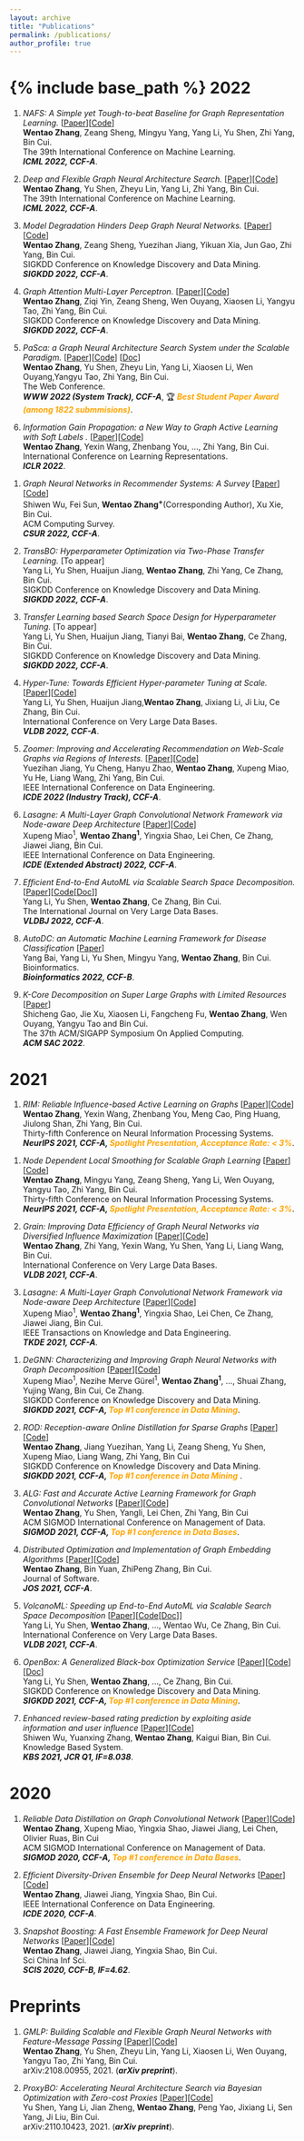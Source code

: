```yaml
---
layout: archive
title: "Publications"
permalink: /publications/
author_profile: true
---
```

{% include base_path %}
2022
====
1.  *NAFS: A Simple yet Tough-to-beat Baseline for Graph Representation Learning.* [[Paper](https://arxiv.org/abs/2206.08583)][[Code](https://github.com/zwt233/NAFS)] <br>
**Wentao Zhang**, Zeang Sheng, Mingyu Yang, Yang Li, Yu Shen, Zhi Yang, Bin Cui.<br>
The 39th International Conference on Machine Learning. <br>
***ICML 2022, CCF-A***. 

1.  *Deep and Flexible Graph Neural Architecture Search.*  [[Paper](https://arxiv.org/abs/2206.08582)][[Code](https://github.com/zwt233/DFG-NAS)] <br>
**Wentao Zhang**, Yu Shen, Zheyu Lin, Yang Li, Zhi Yang, Bin Cui.<br>
The 39th International Conference on Machine Learning. <br>
***ICML 2022, CCF-A***. 

1.  *Model Degradation Hinders Deep Graph Neural Networks.* [[Paper](https://arxiv.org/abs/2206.04361)][[Code](https://github.com/zwt233/AIR)] <br>
**Wentao Zhang**, Zeang Sheng, Yuezihan Jiang, Yikuan Xia, Jun Gao, Zhi Yang, Bin Cui.<br>
SIGKDD Conference on Knowledge Discovery and Data Mining. <br>
***SIGKDD 2022, CCF-A***. 

1.  *Graph Attention Multi-Layer Perceptron.* [[Paper](https://arxiv.org/abs/2206.04355)][[Code](https://github.com/PKU-DAIR/GAMLP)] <br>
**Wentao Zhang**, Ziqi Yin, Zeang Sheng, Wen Ouyang, Xiaosen Li, Yangyu Tao, Zhi Yang, Bin Cui.<br>
SIGKDD Conference on Knowledge Discovery and Data Mining. <br>
***SIGKDD 2022, CCF-A***. 

1.  *PaSca: a Graph Neural Architecture Search System under the Scalable Paradigm.* [[Paper](https://dl.acm.org/doi/pdf/10.1145/3485447.3511986)][[Code](https://github.com/PKU-DAIR/SGL)] [[Doc](https://sgl-doc.readthedocs.io/en/latest/get_started/overview/overview.html)]<br>
**Wentao Zhang**, Yu Shen, Zheyu Lin, Yang Li, Xiaosen Li, Wen Ouyang,Yangyu Tao, Zhi Yang, Bin Cui.<br>
The Web Conference. <br>
***WWW 2022 (System Track), CCF-A***, 🏆 ***<font color=orange>Best Student Paper Award (among 1822 submmisions)</font>***. 

1.  *Information Gain Propagation: a New Way to Graph Active Learning with Soft Labels .* [[Paper](https://openreview.net/pdf?id=USC0-nvGPK)][[Code](https://github.com/zwt233/IGP)] <br>
**Wentao Zhang**, Yexin Wang, Zhenbang You, ..., Zhi Yang, Bin Cui.<br>
International Conference on Learning Representations. <br>
***ICLR 2022***. 
<!-- **Wentao Zhang**, Yexin Wang, Zhenbang You, Meng Cao, Ping Huang, Jiulong Shan, Zhi Yang, Bin Cui.<br> -->

1.  *Graph Neural Networks in Recommender Systems: A Survey* [[Paper](https://arxiv.org/abs/2011.02260)][[Code](https://github.com/wusw14/gnn-in-rs)] <br>
Shiwen Wu, Fei Sun, **Wentao Zhang<sup>+</sup>**(Corresponding Author), Xu Xie, Bin Cui. <br>
ACM Computing Survey.<br>
***CSUR 2022, CCF-A***. 

1.  *TransBO: Hyperparameter Optimization via Two-Phase Transfer Learning.* [To appear]<br>
Yang Li, Yu Shen, Huaijun Jiang, **Wentao Zhang**, Zhi Yang, Ce Zhang, Bin Cui.<br>
SIGKDD Conference on Knowledge Discovery and Data Mining. <br>
***SIGKDD 2022, CCF-A***. 

1.  *Transfer Learning based Search Space Design for Hyperparameter Tuning.* [To appear]<br>
Yang Li, Yu Shen, Huaijun Jiang, Tianyi Bai, **Wentao Zhang**, Ce Zhang, Bin Cui.<br>
SIGKDD Conference on Knowledge Discovery and Data Mining. <br>
***SIGKDD 2022, CCF-A***. 

1.  *Hyper-Tune: Towards Efficient Hyper-parameter Tuning at Scale.* [[Paper](https://arxiv.org/pdf/2201.06834)][[Code](https://github.com/PKU-DAIR/HyperTune)] <br>
Yang Li, Yu Shen, Huaijun Jiang,**Wentao Zhang**, Jixiang Li, Ji Liu, Ce Zhang, Bin Cui.<br>
International Conference on Very Large Data Bases. <br>
***VLDB 2022, CCF-A***. 

1.  *Zoomer: Improving and Accelerating Recommendation on Web-Scale Graphs via Regions of Interests.* [[Paper](https://arxiv.org/pdf/2201.06834)][[Code](https://github.com/lovelyhan/zoomer)] <br>
Yuezihan Jiang, Yu Cheng, Hanyu Zhao, **Wentao Zhang**, Xupeng Miao, Yu He, Liang Wang, Zhi Yang, Bin Cui.<br>
IEEE International Conference on Data Engineering. <br>
***ICDE 2022 (Industry Track), CCF-A***. 

1.  *Lasagne: A Multi-Layer Graph Convolutional Network Framework via Node-aware Deep Architecture* [[Paper](https://ieeexplore.ieee.org/stamp/stamp.jsp?tp=&arnumber=9513581)][[Code](https://github.com/PKU-DAIR/Lasagne)] <br>
Xupeng Miao<sup>1</sup>, **Wentao Zhang<sup>1</sup>**, Yingxia Shao, Lei Chen, Ce Zhang, Jiawei Jiang, Bin Cui.<br>
IEEE International Conference on Data Engineering. <br>
***ICDE (Extended Abstract) 2022, CCF-A***. 

1.  *Efficient End-to-End AutoML via Scalable Search Space Decomposition.* [[Paper](https://arxiv.org/abs/2206.09423)][[Code](https://github.com/PKU-DAIR/mindware)[[Doc](https://mindware.readthedocs.io/)]] <br>
Yang Li, Yu Shen, **Wentao Zhang**, Ce Zhang, Bin Cui.<br>
The International Journal on Very Large Data Bases. <br>
***VLDBJ 2022, CCF-A***. 

1.  *AutoDC: an Automatic Machine Learning Framework for Disease Classification* [[Paper](https://academic.oup.com/bioinformatics/advance-article-abstract/doi/10.1093/bioinformatics/btac334/6588096)] <br>
Yang Bai, Yang Li, Yu Shen, Mingyu Yang, **Wentao Zhang**, Bin Cui.<br>
Bioinformatics. <br>
***Bioinformatics 2022, CCF-B***. 

1.  *K-Core Decomposition on Super Large Graphs with Limited Resources* [[Paper](https://arxiv.org/pdf/2112.14840)] <br>
Shicheng Gao, Jie Xu, Xiaosen Li, Fangcheng Fu, **Wentao Zhang**, Wen Ouyang, Yangyu Tao and Bin Cui.<br>
The 37th ACM/SIGAPP Symposium On Applied Computing. <br>
***ACM SAC 2022***. 

2021
====
1.  *RIM: Reliable Influence-based Active Learning on Graphs*  [[Paper](https://arxiv.org/pdf/2110.14854)][[Code](https://github.com/zwt233/RIM)] <br>
**Wentao Zhang**, Yexin Wang, Zhenbang You, Meng Cao, Ping Huang, Jiulong Shan, Zhi Yang, Bin Cui.<br>
Thirty-fifth Conference on Neural Information Processing Systems.<br>
***NeurIPS 2021, CCF-A, <font color=orange>Spotlight Presentation, Acceptance Rate: < 3%</font>***. 
<!-- **Wentao Zhang**, Yexin Wang, Zhenbang You, Meng Cao, Ping Huang, Jiulong Shan, Zhi Yang, Bin Cui.<br> -->

1.  *Node Dependent Local Smoothing for Scalable Graph Learning* [[Paper](https://arxiv.org/pdf/2110.14377)][[Code](https://github.com/zwt233/NDLS)] <br>
**Wentao Zhang**, Mingyu Yang, Zeang Sheng, Yang Li, Wen Ouyang, Yangyu Tao, Zhi Yang, Bin Cui.<br>
Thirty-fifth Conference on Neural Information Processing Systems.<br>
***NeurIPS 2021, CCF-A, <font color=orange>Spotlight Presentation, Acceptance Rate: < 3%</font>***. 

1.  *Grain: Improving Data Efficiency of Graph Neural Networks via Diversified Influence Maximization* [[Paper](https://arxiv.org/pdf/2108.00219)][[Code](https://github.com/zwt233/Grain)] <br>
**Wentao Zhang**, Zhi Yang, Yexin Wang, Yu Shen, Yang Li, Liang Wang, Bin Cui.<br>
International Conference on Very Large Data Bases. <br>
***VLDB 2021, CCF-A***. 

1.  *Lasagne: A Multi-Layer Graph Convolutional Network Framework via Node-aware Deep Architecture* [[Paper](https://ieeexplore.ieee.org/stamp/stamp.jsp?tp=&arnumber=9513581)][[Code](https://github.com/PKU-DAIR/Lasagne)] <br>
Xupeng Miao<sup>1</sup>, **Wentao Zhang<sup>1</sup>**, Yingxia Shao, Lei Chen, Ce Zhang, Jiawei Jiang, Bin Cui.<br>
IEEE Transactions on Knowledge and Data Engineering. <br>
***TKDE 2021, CCF-A***. 
<!-- Xupeng Miao<sup>1</sup>, **Wentao Zhang<sup>1</sup>**, Yingxia Shao, Bin Cui, Lei Chen, Ce Zhang, Jiawei Jiang<br> -->

1.  *DeGNN: Characterizing and Improving Graph Neural Networks with Graph Decomposition* [[Paper](https://arxiv.org/pdf/1910.04499)][[Code](https://zwt233.github.io/publications/)] <br>
Xupeng Miao<sup>1</sup>, Nezihe Merve Gürel<sup>1</sup>, **Wentao Zhang<sup>1</sup>**, ..., Shuai Zhang, Yujing Wang, Bin Cui, Ce Zhang. <br>
SIGKDD Conference on Knowledge Discovery and Data Mining. <br>
***SIGKDD 2021, CCF-A, <font color=orange>Top #1 conference in Data Mining</font>***. 

1.  *ROD: Reception-aware Online Distillation for Sparse Graphs*  [[Paper](https://arxiv.org/pdf/2107.11789)][[Code](https://github.com/zwt233/ROD)] <br>
**Wentao Zhang**, Jiang Yuezihan, Yang Li, Zeang Sheng, Yu Shen, Xupeng Miao, Liang Wang, Zhi Yang, Bin Cui <br>
SIGKDD Conference on Knowledge Discovery and Data Mining. <br>
***SIGKDD 2021, CCF-A, <font color=orange>Top #1 conference in Data Mining</font>*** . 

 
1.  *ALG: Fast and Accurate Active Learning Framework for Graph Convolutional Networks* [[Paper](https://dl.acm.org/doi/10.1145/3448016.3457325)][[Code](https://github.com/zwt233/ALG)] <br>
**Wentao Zhang**, Yu Shen, Yangli, Lei Chen, Zhi Yang, Bin Cui <br>
ACM SIGMOD International Conference on Management of Data. <br>
***SIGMOD 2021, CCF-A, <font color=orange>Top #1 conference in Data Bases</font>***. 


1.  *Distributed Optimization and Implementation of Graph Embedding Algorithms* [[Paper](http://jos.org.cn/html/2021/3/6186.htm)][[Code](https://zwt233.github.io/publications/)] <br>
**Wentao Zhang**, Bin Yuan, ZhiPeng Zhang, Bin Cui. <br>
Journal of Software. <br>
***JOS 2021, CCF-A***. 

1.  *VolcanoML: Speeding up End-to-End AutoML via Scalable Search Space Decomposition* [[Paper](https://arxiv.org/pdf/2107.08861)][[Code](https://github.com/PKU-DAIR/mindware)[[Doc](https://mindware.readthedocs.io/)]] <br>
Yang Li, Yu Shen, **Wentao Zhang**, ..., Wentao Wu, Ce Zhang, Bin Cui. <br>
International Conference on Very Large Data Bases. <br>
***VLDB 2021, CCF-A***. 


1.  *OpenBox: A Generalized Black-box Optimization Service* [[Paper](https://arxiv.org/pdf/2106.00421)][[Code](https://github.com/PKU-DAIR/open-box)][[Doc](https://open-box.readthedocs.io/en/latest/)] <br>
Yang Li, Yu Shen, **Wentao Zhang**, ..., Ce Zhang, Bin Cui. <br>
SIGKDD Conference on Knowledge Discovery and Data Mining. <br>
***SIGKDD 2021, CCF-A, <font color=orange>Top #1 conference in Data Mining</font>***. 


1.  *Enhanced review-based rating prediction by exploiting aside information and user influence* [[Paper](https://www.semanticscholar.org/paper/Enhanced-review-based-rating-prediction-by-aside-Wu-Zhang/b0ddc7f569bcaac97a22bd4a306fc6df09348297)][[Code](https://zwt233.github.io/publications/)] <br>
Shiwen Wu, Yuanxing Zhang, **Wentao Zhang**, Kaigui Bian, Bin Cui. <br>
Knowledge Based System.<br>
***KBS 2021, JCR Q1, IF=8.038***. 

 2020
====
1.  *Reliable Data Distillation on Graph Convolutional Network* [[Paper](https://dl.acm.org/doi/10.1145/3318464.3389706)][[Code](https://zwt233.github.io/publications/)] <br>
**Wentao Zhang**, Xupeng Miao, Yingxia Shao, Jiawei Jiang, Lei Chen, Olivier Ruas, Bin Cui <br>
ACM SIGMOD International Conference on Management of Data. <br>
***SIGMOD 2020, CCF-A, <font color=orange>Top #1 conference in Data Bases</font>***. 


1.  *Efficient Diversity-Driven Ensemble for Deep Neural Networks* [[Paper](https://ieeexplore.ieee.org/abstract/document/9101773)][[Code](https://zwt233.github.io/publications/)] <br>
**Wentao Zhang**, Jiawei Jiang, Yingxia Shao, Bin Cui. <br>
IEEE International Conference on Data Engineering. <br>
***ICDE 2020, CCF-A***. 

1.  *Snapshot Boosting: A Fast Ensemble Framework for Deep Neural Networks* [[Paper](https://link.springer.com/article/10.1007/s11432-018-9944-x)][[Code](https://zwt233.github.io/publications/)] <br>
**Wentao Zhang**, Jiawei Jiang, Yingxia Shao, Bin Cui. <br>
Sci China Inf Sci. <br>
***SCIS 2020, CCF-B, IF=4.62***. 
 

Preprints
==== 
<!-- 1.  *Evaluating Deep Graph Neural Networks* [[Paper](https://arxiv.org/pdf/2108.00955)][[Code](https://github.com/PKU-DAIR/DGMLP)] <br>
**Wentao Zhang**, Zeang Sheng, Yuezihan Jiang, Yikuan Xia, Jun Gao, Zhi Yang, Bin Cui.<br>
arXiv:2011.02260, 2020. (***arXiv preprint***). 

1.  *Graph Attention Multi-Layer Perceptron* <br>
**Wentao Zhang**, Ziqi Yin, Zeang Sheng, Wen Ouyang, Xiaosen Li, Yangyu Tao, Zhi Yang, Bin Cui. [[Paper](https://arxiv.org/pdf/2108.10097)][[Code](https://github.com/PKU-DAIR/GAMLP)] <br>
arXiv:2108.10097, 2021. (***arXiv preprint***).  -->

1.  *GMLP: Building Scalable and Flexible Graph Neural Networks with Feature-Message Passing* [[Paper](https://arxiv.org/pdf/2104.09880)][[Code](https://github.com/zwt233/PASCA)] <br>
**Wentao Zhang**, Yu Shen, Zheyu Lin, Yang Li, Xiaosen Li, Wen Ouyang, Yangyu Tao, Zhi Yang, Bin Cui. <br>
arXiv:2108.00955, 2021. (***arXiv preprint***). 
  
1.  *ProxyBO: Accelerating Neural Architecture Search via Bayesian Optimization with Zero-cost Proxies* [[Paper](https://arxiv.org/pdf/2110.10423)][[Code](https://zwt233.github.io/publications/)] <br>
Yu Shen, Yang Li, Jian Zheng, **Wentao Zhang**, Peng Yao, Jixiang Li, Sen Yang, Ji Liu, Bin Cui. <br>
arXiv:2110.10423, 2021. (***arXiv preprint***). 

  
  
